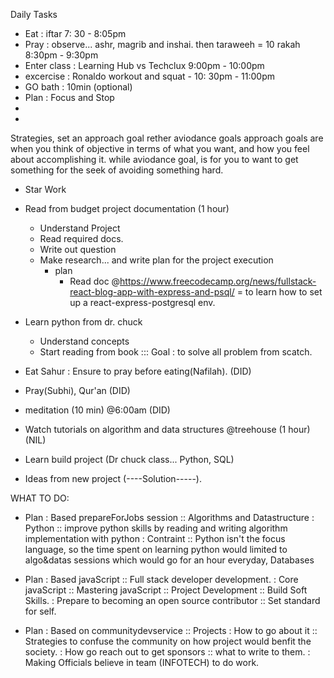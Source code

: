 Daily Tasks

- Eat : iftar 7: 30 - 8:05pm
- Pray : observe... ashr, magrib and inshai. then taraweeh = 10 rakah 8:30pm - 9:30pm
- Enter class : Learning Hub vs Techclux 9:00pm - 10:00pm
- excercise : Ronaldo workout and squat - 10: 30pm - 11:00pm
- GO bath : 10min (optional)
- Plan : Focus and Stop
- 
-
Strategies, set an approach goal rether aviodance goals
approach goals are when you think of objective in terms of what you want, and how you feel about accomplishing it. while aviodance goal, is for you to want to get something for the seek of avoiding something hard.

- Star Work

- Read from budget project documentation (1 hour)
  - Understand Project
  - Read required docs.
  - Write out question
  - Make research... and write plan for the project execution
    - plan
      - Read doc @https://www.freecodecamp.org/news/fullstack-react-blog-app-with-express-and-psql/ = to learn how to set up a react-express-postgresql env.
  
- Learn python from dr. chuck
  - Understand concepts
  - Start reading from book ::: Goal : to solve all problem from scatch.

- Eat Sahur : Ensure to pray before eating(Nafilah). (DID)

- Pray(Subhi), Qur'an (DID)

- meditation (10 min) @6:00am (DID)

- Watch tutorials on algorithm and data structures @treehouse (1 hour) (NIL)

- Learn build project (Dr chuck class... Python, SQL)

- Ideas from new project (----Solution-----).


WHAT TO DO:
- Plan
  : Based prepareForJobs session :: Algorithms and Datastructure
  : Python :: improve python skills by reading and writing algorithm implementation with python
  : Contraint :: Python isn't the focus language, so the time spent on learning python would limited to algo&datas sessions which would go for an hour everyday, Databases

- Plan
  : Based javaScript :: Full stack developer development.
  : Core javaScript  :: Mastering javaScript :: Project Development :: Build Soft Skills.
  : Prepare to becoming an open source contributor :: Set standard for self. 

- Plan
  : Based on communitydevservice :: Projects
  : How to go about it :: Strategies to confuse the community on how project would benfit the society.
  : How go reach out to get sponsors :: what to write to them.
  : Making Officials believe in team (INFOTECH) to do work.